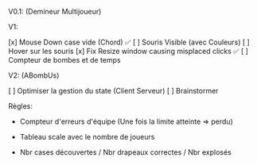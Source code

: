 V0.1: (Demineur Multijoueur)

V1:

[x] Mouse Down case vide (Chord) :white_check_mark:
[ ] Souris Visible (avec Couleurs)
[ ] Hover sur les souris
[x] Fix Resize window causing misplaced clicks :white_check_mark:
[ ] Compteur de bombes et de temps

V2: (ABombUs)

[ ] Optimiser la gestion du state (Client Serveur)
[ ] Brainstormer

Règles:

- Compteur d'erreurs d'équipe (Une fois la limite atteinte => perdu)
- Tableau scale avec le nombre de joueurs

- Nbr cases découvertes / Nbr drapeaux correctes / Nbr explosés
